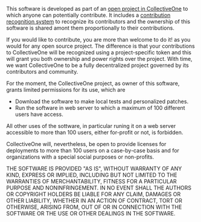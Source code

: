 This software is developed as part of an [open project in CollectiveOne](http://www.collectiveone.org/#/app/inits/ac119496-5e3e-1db5-815e-3f192a890001) to which anyone can potentially contribute. It includes a [contribution recognition system](http://www.collectiveone.org/#/app/inits/ac119496-5e3e-1db5-815e-3f192a890001/people) to recognize its contributors and the ownership of this software is shared amont them proportionally to their contributions.

If you would like to contribute, you are more than welcome to do it! as you would for any open source project. The difference is that your contributions to CollectiveOne will be recognized using a project-specific token and this will grant you both ownership and power rights over the project. With time, we want CollectiveOne to be a fully decentralized project governed by its contributors and community.

For the moment, the CollectiveOne project, as owner of this software, grants limited permissions for its use, which are
- Download the software to make local tests and personalized patches.
- Run the software in web server to which a maximum of 100 different users have access.

All other uses of the sottware, in particular runing it on a web server accessible to more than 100 users, either for-profit or not, is forbidden.

CollectiveOne will, nevertheless, be open to provide licenses for deployments to more than 100 users on a case-by-case basis and for organizations with a special social purposes or non-profits.

THE SOFTWARE IS PROVIDED "AS IS", WITHOUT WARRANTY OF ANY KIND, EXPRESS OR IMPLIED, INCLUDING BUT NOT LIMITED TO THE WARRANTIES OF MERCHANTABILITY, FITNESS FOR A PARTICULAR PURPOSE AND NONINFRINGEMENT. IN NO EVENT SHALL THE AUTHORS OR COPYRIGHT HOLDERS BE LIABLE FOR ANY CLAIM, DAMAGES OR OTHER LIABILITY, WHETHER IN AN ACTION OF CONTRACT, TORT OR OTHERWISE, ARISING FROM, OUT OF OR IN CONNECTION WITH THE SOFTWARE OR THE USE OR OTHER DEALINGS IN THE SOFTWARE.
